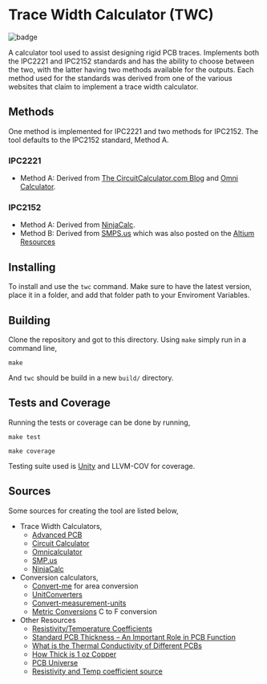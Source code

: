 # Trace Width Calculator (TWC)
![badge](https://badgen.net/badge/Coverage/100/blue)

A calculator tool used to assist designing rigid PCB traces. Implements both the IPC2221 and IPC2152 standards and has the ability to choose between the two, with the latter having two methods available for the outputs. Each method used for the standards was derived from one of the various websites that claim to implement a trace width calculator.

## Methods
One method is implemented for IPC2221 and two methods for IPC2152. The tool defaults to the IPC2152 standard, Method A.

### IPC2221
- Method A: Derived from [The CircuitCalculator.com Blog](https://circuitcalculator.com/wordpress/2006/01/31/pcb-trace-width-calculator/) and [Omni Calculator](https://www.omnicalculator.com/other/pcb-trace-width#how-to-calculate-the-width-of-a-pcb-trace). 

### IPC2152
- Method A: Derived from [NinjaCalc](https://ninjacalc.mbedded.ninja/calculators/electronics/pcb-design/track-current-ipc2152).
- Method B: Derived from [SMPS.us](https://www.smps.us/pcb-calculator.html) which was also posted on the [Altium Resources](https://resources.altium.com/p/using-ipc-2152-calculator-designing-standards)


## Installing
To install and use the `twc` command. Make sure to have the latest version, place it in a folder, and add that folder path to your Enviroment Variables.

## Building
Clone the repository and got to this directory. Using `make` simply run in a command line,
```
make
```
And `twc` should be build in a new `build/` directory.

## Tests and Coverage
Running the tests or coverage can be done by running,

```
make test
```
```
make coverage
```
Testing suite used is [Unity](https://github.com/ThrowTheSwitch/Unity) and LLVM-COV for coverage.

## Sources
Some sources for creating the tool are listed below, 
- Trace Width Calculators,
	- [Advanced PCB](https://www.advancedpcb.com/en-us/tools/trace-width-calculator/)
	- [Circuit Calculator](https://circuitcalculator.com/wordpress/2006/01/31/pcb-trace-width-calculator/)
	- [Omnicalculator](https://www.omnicalculator.com/other/pcb-trace-width#how-to-calculate-the-width-of-a-pcb-trace)
	- [SMP.us](https://www.smps.us/pcb-calculator.html)
	- [NinjaCalc](https://ninjacalc.mbedded.ninja/calculators/electronics/pcb-design/track-current-ipc2152)
- Conversion calculators,
	- [Convert-me](https://www.convert-me.com/en/convert/area/?u=mm2&v=0.0111) for area conversion
	- [UnitConverters](https://www.unitconverters.net/length/mil-to-millimeter.htm)
	- [Convert-measurement-units](https://www.convert-measurement-units.com/conversion-calculator-quick.php)
	- [Metric Conversions](https://www.metric-conversions.org/temperature/fahrenheit-to-celsius.htm) C to F conversion
- Other Resources
	- [Resistivity/Temperature Coefficients](https://www.engineeringtoolbox.com/resistivity-conductivity-d_418.html)
	- [Standard PCB Thickness – An Important Role in PCB Function](https://www.nextpcb.com/blog/standard-pcb-thickness)
	- [What is the Thermal Conductivity of Different PCBs](https://www.pcbonline.com/blog/pcb-thermal-conductivity.html)
	- [How Thick is 1 oz Copper](https://pcbprime.com/pcb-tips/how-thick-is-1oz-copper/)
	- [PCB Universe](https://www.pcbuniverse.com/pcbu-tech-tips.php?a=4)
	- [Resistivity and Temp coefficient source](http://hyperphysics.phy-astr.gsu.edu/hbase/Tables/rstiv.html)
